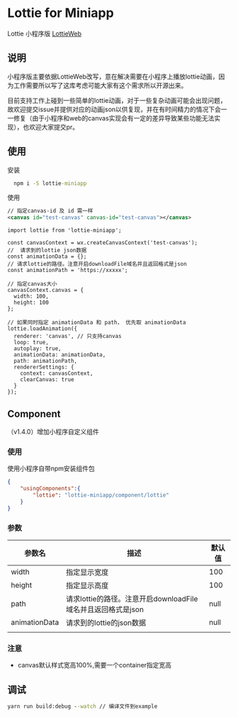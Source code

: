 # Lottie for Miniapp

Lottie 小程序版 [LottieWeb](https://github.com/airbnb/lottie-web)

## 说明

小程序版主要依据LottieWeb改写，意在解决需要在小程序上播放lottie动画，因为工作需要所以写了这库考虑可能大家有这个需求所以开源出来。

目前支持工作上碰到一些简单的lottie动画，对于一些复杂动画可能会出现问题，故欢迎提交issue并提供对应的动画json以供复现，并在有时间精力的情况下会一一修复（由于小程序和web的canvas实现会有一定的差异导致某些功能无法实现），也欢迎大家提交pr。

## 使用

安装

```cmd
  npm i -S lottie-miniapp
```

使用

```xml
// 指定canvas-id 及 id 需一样
<canvas id="test-canvas" canvas-id="test-canvas"></canvas>
```

```es6
import lottie from 'lottie-miniapp';

const canvasContext = wx.createCanvasContext('test-canvas');
//  请求到的lottie json数据
const animationData = {};
// 请求lottie的路径。注意开启downloadFile域名并且返回格式是json
const animationPath = 'https://xxxxx';

// 指定canvas大小
canvasContext.canvas = {
  width: 100,
  height: 100
};

// 如果同时指定 animationData 和 path， 优先取 animationData
lottie.loadAnimation({
  renderer: 'canvas', // 只支持canvas
  loop: true,
  autoplay: true,
  animationData: animationData,
  path: animationPath,
  rendererSettings: {
    context: canvasContext,
    clearCanvas: true
  }
});
```

## Component

（v1.4.0）增加小程序自定义组件

### 使用

使用小程序自带npm安装组件包

```json
{
    "usingComponents":{
        "lottie": "lottie-miniapp/component/lottie"
    }
}
```

### 参数

| 参数名        | 描述                                                         | 默认值 |
| ------------- | ------------------------------------------------------------ | ------ |
| width         | 指定显示宽度                                                 | 100    |
| height        | 指定显示高度                                                 | 100    |
| path          | 请求lottie的路径。注意开启downloadFile域名并且返回格式是json | null   |
| animationData | 请求到的lottie的json数据                                     | null   |
|               |                                                              |        |

### 注意

- canvas默认样式宽高100%,需要一个container指定宽高


## 调试

```cmd
yarn run build:debug --watch // 编译文件到example
```
